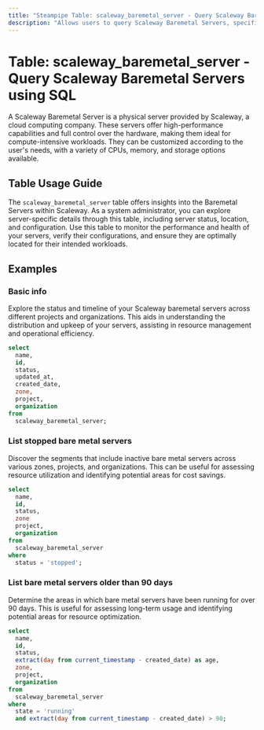 ```yaml
---
title: "Steampipe Table: scaleway_baremetal_server - Query Scaleway Baremetal Servers using SQL"
description: "Allows users to query Scaleway Baremetal Servers, specifically providing information about the server's status, location, and configuration."
---
```


# Table: scaleway_baremetal_server - Query Scaleway Baremetal Servers using SQL

A Scaleway Baremetal Server is a physical server provided by Scaleway, a cloud computing company. These servers offer high-performance capabilities and full control over the hardware, making them ideal for compute-intensive workloads. They can be customized according to the user's needs, with a variety of CPUs, memory, and storage options available.

## Table Usage Guide

The `scaleway_baremetal_server` table offers insights into the Baremetal Servers within Scaleway. As a system administrator, you can explore server-specific details through this table, including server status, location, and configuration. Use this table to monitor the performance and health of your servers, verify their configurations, and ensure they are optimally located for their intended workloads.

## Examples

### Basic info
Explore the status and timeline of your Scaleway baremetal servers across different projects and organizations. This aids in understanding the distribution and upkeep of your servers, assisting in resource management and operational efficiency.

```sql
select
  name,
  id,
  status,
  updated_at,
  created_date,
  zone,
  project,
  organization
from
  scaleway_baremetal_server;
```

### List stopped bare metal servers
Discover the segments that include inactive bare metal servers across various zones, projects, and organizations. This can be useful for assessing resource utilization and identifying potential areas for cost savings.

```sql
select
  name,
  id,
  status,
  zone
  project,
  organization
from
  scaleway_baremetal_server
where
  status = 'stopped';
```

### List bare metal servers older than 90 days
Determine the areas in which bare metal servers have been running for over 90 days. This is useful for assessing long-term usage and identifying potential areas for resource optimization.

```sql
select
  name,
  id,
  status,
  extract(day from current_timestamp - created_date) as age,
  zone,
  project,
  organization
from
  scaleway_baremetal_server
where
  state = 'running'
  and extract(day from current_timestamp - created_date) > 90;
```